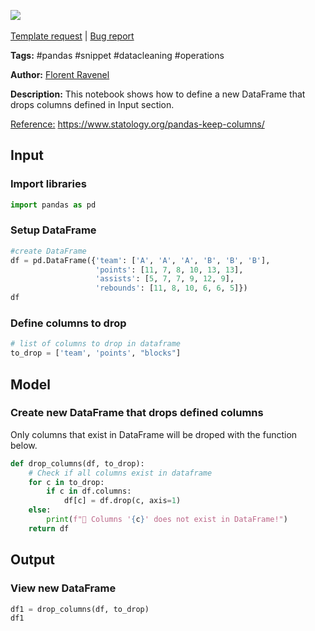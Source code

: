 <a href="https://app.naas.ai/user-redirect/naas/downloader?url=https://raw.githubusercontent.com/jupyter-naas/awesome-notebooks/master/Pandas/Pandas_Drop_Columns.ipynb" target="_parent"><img src="https://naasai-public.s3.eu-west-3.amazonaws.com/open_in_naas.svg"/></a><br><br><a href="https://github.com/jupyter-naas/awesome-notebooks/issues/new?assignees=&labels=&template=template-request.md&title=Tool+-+Action+of+the+notebook+">Template request</a> | <a href="https://github.com/jupyter-naas/awesome-notebooks/issues/new?assignees=&labels=bug&template=bug_report.md&title=Pandas+-+Drop+Columns:+Error+short+description">Bug report</a>

**Tags:** #pandas #snippet #datacleaning #operations

**Author:** [Florent Ravenel](https://www.linkedin.com/in/florent-ravenel/)

**Description:** This notebook shows how to define a new DataFrame that drops columns defined in Input section.

<u>Reference:</u> https://www.statology.org/pandas-keep-columns/

## Input

### Import libraries


```python
import pandas as pd
```

### Setup DataFrame


```python
#create DataFrame
df = pd.DataFrame({'team': ['A', 'A', 'A', 'B', 'B', 'B'],
                   'points': [11, 7, 8, 10, 13, 13],
                   'assists': [5, 7, 7, 9, 12, 9],
                   'rebounds': [11, 8, 10, 6, 6, 5]})
df
```

### Define columns to drop


```python
# list of columns to drop in dataframe
to_drop = ['team', 'points', "blocks"]
```

## Model

### Create new DataFrame that drops defined columns
Only columns that exist in DataFrame will be droped with the function below.


```python
def drop_columns(df, to_drop):
    # Check if all columns exist in dataframe
    for c in to_drop:
        if c in df.columns:
            df[c] = df.drop(c, axis=1)
    else:
        print(f"🚨 Columns '{c}' does not exist in DataFrame!")
    return df
```

## Output

### View new DataFrame


```python
df1 = drop_columns(df, to_drop)
df1
```
